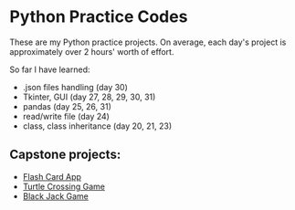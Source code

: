 # Python Practice Codes
These are my Python practice projects. On average, each day's project is approximately over 2 hours' worth of effort.

So far I have learned:
- .json files handling (day 30)
- Tkinter, GUI (day 27, 28, 29, 30, 31)
- pandas (day 25, 26, 31)
- read/write file (day 24)
- class, class inheritance (day 20, 21, 23)

## Capstone projects:

- [Flash Card App](https://github.com/TheVeryPulse/python_practice_codes/tree/main/day_031_flash_card_app)
- [Turtle Crossing Game](https://github.com/TheVeryPulse/python_practice_codes/tree/main/day_023_turtle_crossing_street)
- [Black Jack Game](https://github.com/TheVeryPulse/python_practice_codes/tree/main/day_011_black_jack)